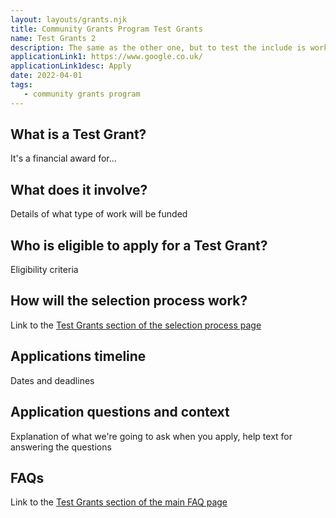 ```yaml
---
layout: layouts/grants.njk
title: Community Grants Program Test Grants
name: Test Grants 2
description: The same as the other one, but to test the include is working correctly
applicationLink1: https://www.google.co.uk/
applicationLink1desc: Apply
date: 2022-04-01
tags:
   - community grants program
---
```


## What is a Test Grant?

It's a financial award for...

## What does it involve?

Details of what type of work will be funded

## Who is eligible to apply for a Test Grant?

Eligibility criteria

## How will the selection process work?

Link to the [Test Grants section of the selection process page](/grants-eligibility-and-selection#test-grants)

## Applications timeline

Dates and deadlines

## Application questions and context

Explanation of what we're going to ask when you apply, help text for answering the questions

## FAQs

Link to the [Test Grants section of the main FAQ page](/grants-faqs#test-grants)